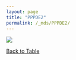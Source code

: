 ```yaml
---
layout: page
title: "PPPDE2"
permalink: /_mds/PPPDE2/
---
```


![](../../algns0/5HSAA084001_aln_report.png?raw=true)

[Back to Table](../../display)